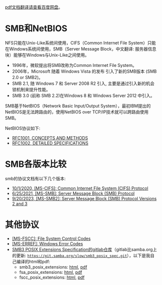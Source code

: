 [pdf文档翻译请查看百度网盘](https://chenxiaosong.com/baidunetdisk)。

# SMB和NetBIOS

NFS只能在Unix-Like系统间使用，CIFS（Common Internet File System）只能在Windows系统间使用，SMB（Server Message Block，中文翻译: 服务器信息块）能够在Windows与Unix-Like之间使用。

- 1996年，微软提出将SMB改称为Common Internet File System。
- 2006年，Microsoft 随着 Windows Vista 的发布 引入了新的SMB版本 (SMB 2.0 or SMB2)。
- SMB 2.1, 随 Windows 7 和 Server 2008 R2 引入, 主要是通过引入新的机会锁机制来提升性能。
- SMB 3.0 (前称 SMB 2.2)在Windows 8 和 Windows Server 2012 中引入。

SMB基于NetBIOS（Network Basic Input/Output System），最初IBM提出的NetBIOS是无法跨路由的，使用NetBIOS over TCP/IP技术就可以跨路由使用SMB。

NetBIOS协议如下:

- [RFC1001, CONCEPTS AND METHODS](https://www.rfc-editor.org/rfc/rfc1001)
- [RFC1002, DETAILED SPECIFICATIONS](https://www.rfc-editor.org/rfc/rfc1002)

# SMB各版本比较

smb的协议文档有以下几个版本:

- [10/1/2020, [MS-CIFS]: Common Internet File System (CIFS) Protocol](https://learn.microsoft.com/en-us/openspecs/windows_protocols/ms-cifs)
- [6/25/2021, [MS-SMB]: Server Message Block (SMB) Protocol](https://learn.microsoft.com/en-us/openspecs/windows_protocols/ms-smb)
- [9/20/2023, [MS-SMB2]: Server Message Block (SMB) Protocol Versions 2 and 3](https://learn.microsoft.com/en-us/openspecs/windows_protocols/ms-smb2)

# 其他协议

- [[MS-FSCC]: File System Control Codes](https://learn.microsoft.com/en-us/openspecs/windows_protocols/ms-fscc)
- [[MS-ERREF]: Windows Error Codes](https://learn.microsoft.com/en-us/openspecs/windows_protocols/ms-erref)
- [SMB3 POSIX Extensions Specification的gitlab仓库](https://gitlab.com/samba-team/smb3-posix-spec)（gitlab比samba.org上的更新: [`https://git.samba.org/slow/smb3_posix_spec.git`](https://git.samba.org/?p=slow/smb3_posix_spec.git;a=shortlog)），以下是我自己编译的html和pdf:
  - smb3_posix_extensions: [html](https://chenxiaosong.com/tmp/smb/smb3-posix-spec/smb3_posix_extensions.html), [pdf](https://gitee.com/chenxiaosonggitee/tmp/raw/master/smb/smb3-posix-spec/smb3_posix_extensions.pdf)
  - fsa_posix_extensions: [html](https://chenxiaosong.com/tmp/smb/smb3-posix-spec/fsa_posix_extensions.html), [pdf](https://gitee.com/chenxiaosonggitee/tmp/raw/master/smb/smb3-posix-spec/fsa_posix_extensions.pdf)
  - fscc_posix_extensions: [html](https://chenxiaosong.com/tmp/smb/smb3-posix-spec/fscc_posix_extensions.html), [pdf](https://gitee.com/chenxiaosonggitee/tmp/raw/master/smb/smb3-posix-spec/fscc_posix_extensions.pdf)

